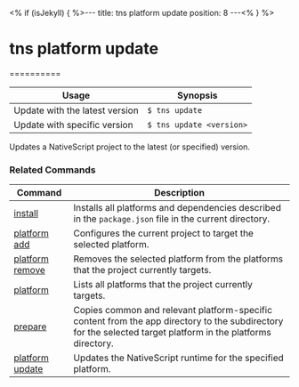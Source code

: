 <% if (isJekyll) { %>---
title: tns platform update
position: 8
---<% } %>
# tns platform update
==========

Usage | Synopsis
------|-------
Update with the latest version |`$ tns update`
Update with specific version | `$ tns update <version>`

Updates a NativeScript project to the latest (or specified) version.

### Related Commands

Command | Description
----------|----------
[install](install.html) | Installs all platforms and dependencies described in the `package.json` file in the current directory.
[platform add](platform-add.html) | Configures the current project to target the selected platform.
[platform remove](platform-remove.html) | Removes the selected platform from the platforms that the project currently targets.
[platform](platform.html) | Lists all platforms that the project currently targets.
[prepare](prepare.html) | Copies common and relevant platform-specific content from the app directory to the subdirectory for the selected target platform in the platforms directory.
[platform update](platform-update.html) | Updates the NativeScript runtime for the specified platform.